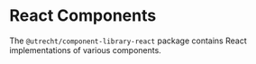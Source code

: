 <!-- @license CC0-1.0 -->

# React Components

The `@utrecht/component-library-react` package contains React implementations of various components.
